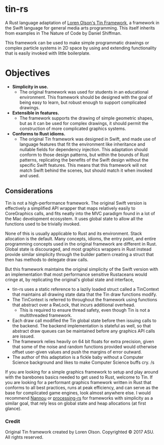 # tin-rs
A Rust language adaptation of [Loren Olson's Tin Framework](https://lnolson.github.io/Tin/), a framework in the Swift language for general media arts programming. This itself inherits from examples in The Nature of Code by Daniel Shiffman.

This framework can be used to make simple programmatic drawings or complex particle systems in 2D space by using and extending functionality that is easily invoked with little boilerplate. 

# Objectives
- **Simplicity in use.** 
  - The original framework was used for students in an educational environment. This framework should be designed with the goal of being easy to learn, but robust enough to support complicated drawings.
- **Extensible in features.** 
  - The framework supports the drawing of simple geometric shapes, but as it can be used for complex drawings, it should permit the construction of more complicated graphics systems.
- **Conforms to Rust idioms.** 
  - The original Tin framework was designed in Swift, and made use of language features that fit the environment like inheritance and nullable fields for dependency injection. This adaptation should conform to those design patterns, but within the bounds of Rust patterns, replicating the benefits of the Swift design without the specific Swift features. This means that this framework will not match Swift behind the scenes, but should match it when invoked and used.


## Considerations 
Tin is not a high-performance framework. The original Swift version is effectively a simplified API wrapper that maps relatively easily to CoreGraphics calls, and fits neatly into the MVC paradigm found in a lot of the Mac development ecosystem. It uses global state to allow all the functions used to be trivially invoked. 

None of this is usually applicable to Rust and its environment. Stack allocation is the default. Many concepts, idioms, the entry point, and entire programming concepts used in the original framework are different in Rust. Global state is discouraged, and most graphics wrappers in Rust instead provide similar simplicity through the builder pattern creating a struct that then has methods to delegate draw calls. 

But this framework maintains the original simplicity of the Swift version with an implementation that most performance sensitive Rustaceans would cringe at, by replicating the original's global state and interface,

- tin-rs uses a static reference to a lazily loaded struct called a TinContext that maintains all drawing state data that the Tin draw functions modify. 
- The TinContext is referred to throughout the framework using functions that abstract over a RwLock, that incurs additional overhead. 
  - This is required to ensure thread safety, even though Tin is not a multithreaded framework.
- Each draw call modified the Tin global state before then issuing calls to the backend. The backend implementation is stateful as well, so that abstract draw queues can be maintained before any graphics API calls are issued.
- The framework relies heavily on 64 bit floats for extra precision, given that some of the noise and random functions provided would otherwise offset user-given values and push the margins of error outward.
- The author of this adaptation is a fickle baby without a Computer Science background and likes to make Computer Science buffs cry. /s

If you are looking for a simple graphics framework to setup and play around with the barebones basics needed to get used to Rust, welcome to Tin. If you are looking for a performant graphics framework written in Rust that conforms to all best practices, runs at peak efficiency, and can serve as the base for complicated game engines, look almost anywhere else. I would recommend [Nannou](https://nannou.cc/) or [processing-rs](https://github.com/rennis250/processing-rs) for frameworks with simplicity as a similar goal, that rely less on global state and heap allocations (at first glance).

### Credit
Original Tin framework created by Loren Olson.
Copyrighted © 2017 ASU. All rights reserved.
